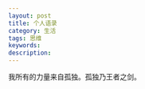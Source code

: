 ```yaml
---
layout: post
title: 个人语录
category: 生活
tags: 思维 
keywords: 
description: 
---
```





我所有的力量来自孤独。孤独乃王者之剑。




